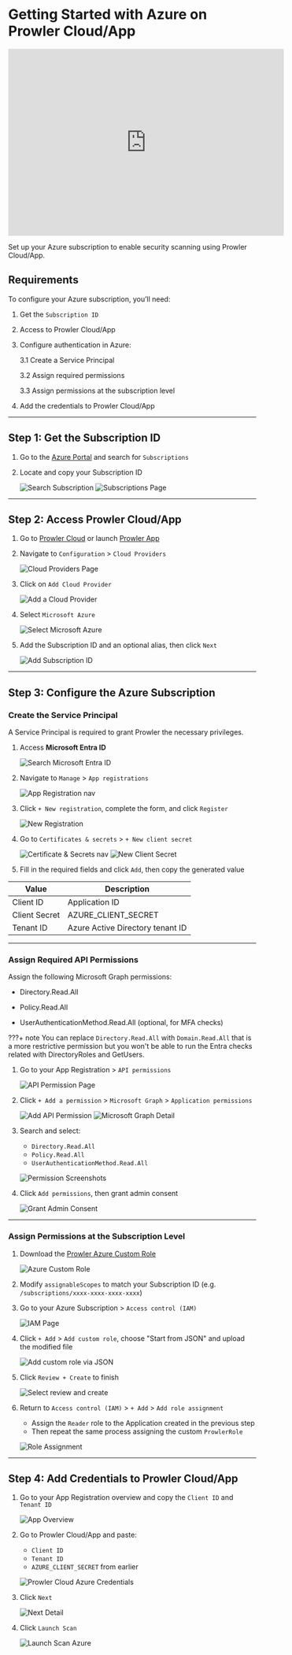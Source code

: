 # Getting Started with Azure on Prowler Cloud/App

<iframe width="560" height="380" src="https://www.youtube-nocookie.com/embed/v1as8vTFlMg" title="Prowler Cloud Onboarding Azure" frameborder="0" allow="accelerometer; autoplay; clipboard-write; encrypted-media; gyroscope; picture-in-picture" allowfullscreen="1"></iframe>

Set up your Azure subscription to enable security scanning using Prowler Cloud/App.

## Requirements

To configure your Azure subscription, you’ll need:

1. Get the `Subscription ID`
2. Access to Prowler Cloud/App
3. Configure authentication in Azure:

    3.1 Create a Service Principal

    3.2 Assign required permissions

    3.3 Assign permissions at the subscription level

4. Add the credentials to Prowler Cloud/App

---

## Step 1: Get the Subscription ID

1. Go to the [Azure Portal](https://portal.azure.com/#home) and search for `Subscriptions`
2. Locate and copy your Subscription ID

    ![Search Subscription](./img/search-subscriptions.png)
    ![Subscriptions Page](./img/get-subscription-id.png)

---

## Step 2: Access Prowler Cloud/App

1. Go to [Prowler Cloud](https://cloud.prowler.com/) or launch [Prowler App](../prowler-app.md)
2. Navigate to `Configuration` > `Cloud Providers`

    ![Cloud Providers Page](../img/cloud-providers-page.png)

3. Click on `Add Cloud Provider`

    ![Add a Cloud Provider](../img/add-cloud-provider.png)

4. Select `Microsoft Azure`

    ![Select Microsoft Azure](./img/select-azure-prowler-cloud.png)

5. Add the Subscription ID and an optional alias, then click `Next`

    ![Add Subscription ID](./img/add-subscription-id.png)

---

## Step 3: Configure the Azure Subscription

### Create the Service Principal

A Service Principal is required to grant Prowler the necessary privileges.

1. Access **Microsoft Entra ID**

    ![Search Microsoft Entra ID](./img/search-microsoft-entra-id.png)

2. Navigate to `Manage` > `App registrations`

    ![App Registration nav](./img/app-registration-menu.png)

3. Click `+ New registration`, complete the form, and click `Register`

    ![New Registration](./img/new-registration.png)

4. Go to `Certificates & secrets` > `+ New client secret`

    ![Certificate & Secrets nav](./img/certificates-and-secrets.png)
    ![New Client Secret](./img/new-client-secret.png)

5. Fill in the required fields and click `Add`, then copy the generated value

| Value | Description |
|-------|-------------|
| Client ID | Application ID |
| Client Secret | AZURE_CLIENT_SECRET |
| Tenant ID | Azure Active Directory tenant ID |

---

### Assign Required API Permissions

Assign the following Microsoft Graph permissions:

- Directory.Read.All

- Policy.Read.All

- UserAuthenticationMethod.Read.All (optional, for MFA checks)

???+ note
    You can replace `Directory.Read.All` with `Domain.Read.All` that is a more restrictive permission but you won't be able to run the Entra checks related with DirectoryRoles and GetUsers.

1. Go to your App Registration > `API permissions`

    ![API Permission Page](./img/api-permissions-page.png)

2. Click `+ Add a permission` > `Microsoft Graph` > `Application permissions`

    ![Add API Permission](./img/add-api-permission.png)
    ![Microsoft Graph Detail](./img/microsoft-graph-detail.png)

3. Search and select:

    - `Directory.Read.All`
    - `Policy.Read.All`
    - `UserAuthenticationMethod.Read.All`

    ![Permission Screenshots](./img/domain-permission.png)

4. Click `Add permissions`, then grant admin consent

    ![Grant Admin Consent](./img/grant-admin-consent.png)

---

### Assign Permissions at the Subscription Level

1. Download the [Prowler Azure Custom Role](https://github.com/prowler-cloud/prowler/blob/master/permissions/prowler-azure-custom-role.json)

    ![Azure Custom Role](./img/download-prowler-role.png)

2. Modify `assignableScopes` to match your Subscription ID (e.g. `/subscriptions/xxxx-xxxx-xxxx-xxxx`)

3. Go to your Azure Subscription > `Access control (IAM)`

    ![IAM Page](./img/iam-azure-page.png)

4. Click `+ Add` > `Add custom role`, choose "Start from JSON" and upload the modified file

    ![Add custom role via JSON](./img/add-custom-role-json.png)

5. Click `Review + Create` to finish

    ![Select review and create](./img/review-and-create.png)

6. Return to `Access control (IAM)` > `+ Add` > `Add role assignment`

    - Assign the `Reader` role to the Application created in the previous step
    - Then repeat the same process assigning the custom `ProwlerRole`

    ![Role Assignment](./img/add-role-assigment.png)

---

## Step 4: Add Credentials to Prowler Cloud/App

1. Go to your App Registration overview and copy the `Client ID` and `Tenant ID`

    ![App Overview](./img/app-overview.png)

2. Go to Prowler Cloud/App and paste:

    - `Client ID`
    - `Tenant ID`
    - `AZURE_CLIENT_SECRET` from earlier

    ![Prowler Cloud Azure Credentials](./img/add-credentials-azure-prowler-cloud.png)

3. Click `Next`

    ![Next Detail](./img/click-next-azure.png)

4. Click `Launch Scan`

    ![Launch Scan Azure](./img/launch-scan.png)
